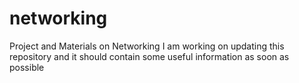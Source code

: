 # networking
Project and Materials on Networking
I am working on updating this repository and it should contain some useful information as soon as possible
